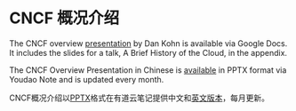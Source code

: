 # CNCF 概况介绍

The CNCF overview [presentation](https://docs.google.com/presentation/d/1BoxFeENJcINgHbKfygXpXROchiRO2LBT-pzdaOFr4Zg/edit) by Dan Kohn is available via Google Docs. It includes the slides for a talk, A Brief History of the Cloud, in the appendix.

The CNCF Overview Presentation in Chinese is [available](https://note.youdao.com/noteshare?id=6dca3ae77cd931707bf35973f776d14f) in PPTX format via Youdao Note and is updated every month.

CNCF概况介绍以[PPTX](https://note.youdao.com/noteshare?id=6dca3ae77cd931707bf35973f776d14f)格式在有道云笔记提供中文和[英文版本](https://note.youdao.com/noteshare?id=238c1478cdded9faaef3eb4655d85013)，每月更新。